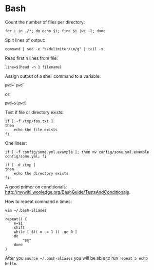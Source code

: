 # Bash

Count the number of files per directory:

    for i in ./*; do echo $i; find $i |wc -l; done

Split lines of output:

    command | sed -e "s/delimiter/\n/g" | tail -x

Read first n lines from file:

    line=$(head -n 1 filename)

Assign output of a shell command to a variable:

    pwd=`pwd`

or:

    pwd=$(pwd)

Test if file or directory exists:

    if [ -f /tmp/foo.txt ]
    then
        echo the file exists
    fi

One lineer:

    if [ -f config/some.yml.example ]; then mv config/some.yml.example config/some.yml; fi

    if [ -d /tmp ]
    then
        echo the directory exists
    fi

A good primer on conditionals: http://mywiki.wooledge.org/BashGuide/TestsAndConditionals.

How to repeat command n times:

    vim ~/.bash-aliases

    repeat() {
        n=$1
        shift
        while [ $(( n -= 1 )) -ge 0 ]
        do
            "$@"
        done
    }

After you `source ~/.bash-aliases` you will be able to run `repeat 5 echo hello`.
